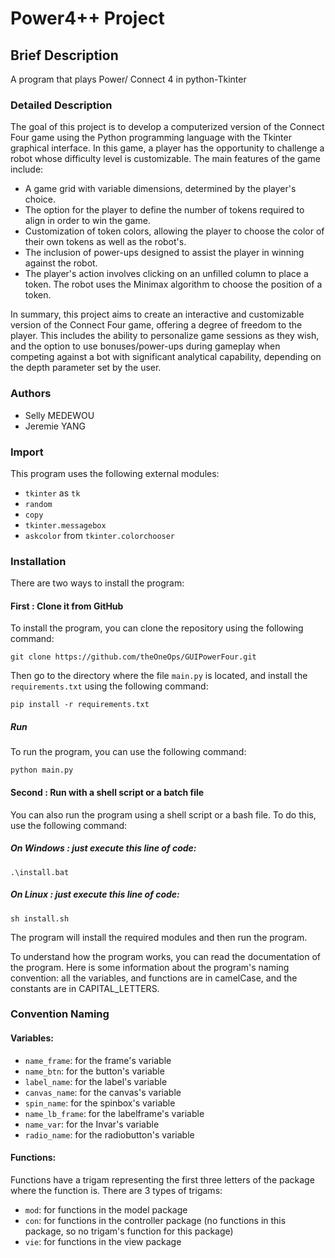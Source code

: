 # Power4++ Project

## Brief Description

A program that plays Power/ Connect 4 in python-Tkinter

### Detailed Description

The goal of this project is to develop a computerized version of the Connect
Four game using the Python programming language with the Tkinter graphical
interface. In this game, a player has the opportunity to challenge a robot whose
difficulty level is customizable. The main features of the game include:

- A game grid with variable dimensions, determined by the player's choice.
- The option for the player to define the number of tokens required to align in
  order to win the game.
- Customization of token colors, allowing the player to choose the color of
  their own tokens as well as the robot's.
- The inclusion of power-ups designed to assist the player in winning against
  the robot.
- The player's action involves clicking on an unfilled column to place a token.
  The robot uses the Minimax algorithm to choose the position of a token.

In summary, this project aims to create an interactive and customizable version
of the Connect Four game, offering a degree of freedom to the player. This
includes the ability to personalize game sessions as they wish, and the option
to use bonuses/power-ups during gameplay when competing against a bot with
significant analytical capability, depending on the depth parameter set by the
user.

### Authors

- Selly MEDEWOU
- Jeremie YANG

### Import

This program uses the following external modules:

- `tkinter` as `tk`
- `random`
- `copy`
- `tkinter.messagebox`
- `askcolor` from `tkinter.colorchooser`

### Installation

There are two ways to install the program:

#### First : Clone it from GitHub

To install the program, you can clone the repository using the following
command:

`git clone https://github.com/theOneOps/GUIPowerFour.git`

Then go to the directory where the file `main.py` is located, and install
the `requirements.txt` using the following command:

`pip install -r requirements.txt`

##### Run

To run the program, you can use the following command:

`python main.py`

#### Second : Run with a shell script or a batch file

You can also run the program using a shell script or a bash file. To do this,
use the following command:

##### On Windows : just execute this line of code:

`.\install.bat`

##### On Linux : just execute this line of code:

`sh install.sh`

The program will install the required modules and then run the program.

To understand how the program works, you can read the documentation of the
program. Here is some information about the program's naming convention: all the
variables, and functions are in camelCase, and the constants are in
CAPITAL_LETTERS.

### Convention Naming

#### Variables:

- `name_frame`: for the frame's variable
- `name_btn`: for the button's variable
- `label_name`: for the label's variable
- `canvas_name`: for the canvas's variable
- `spin_name`: for the spinbox's variable
- `name_lb_frame`: for the labelframe's variable
- `name_var`: for the Invar's variable
- `radio_name`: for the radiobutton's variable

#### Functions:

Functions have a trigam representing the first three letters of the package
where the function is. There are 3 types of trigams:

- `mod`: for functions in the model package
- `con`: for functions in the controller package (no functions in this package,
  so no trigam's function for this package)
- `vie`: for functions in the view package
